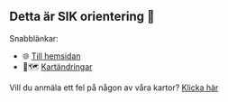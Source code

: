 ## Detta är SIK orientering 👋

Snabblänkar:

* 🌐 [Till hemsidan](https://sikorientering.se)
* 📍🗺 [Kartändringar](https://github.com/orgs/sikorientering/projects/1)

Vill du anmäla ett fel på någon av våra kartor? [Klicka här](https://github.com/sikorientering/kartor/issues/new?assignees=&labels=&template=felrapport.md&title=)
